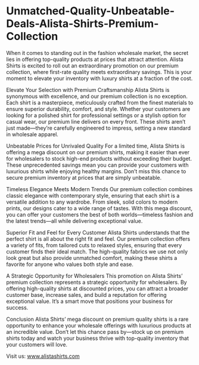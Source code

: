 # Unmatched-Quality-Unbeatable-Deals-Alista-Shirts-Premium-Collection
When it comes to standing out in the fashion wholesale market, the secret lies in offering top-quality products at prices that attract attention. Alista Shirts is excited to roll out an extraordinary promotion on our premium collection, where first-rate quality meets extraordinary savings. This is your moment to elevate your inventory with luxury shirts at a fraction of the cost.

Elevate Your Selection with Premium Craftsmanship
Alista Shirts is synonymous with excellence, and our premium collection is no exception. Each shirt is a masterpiece, meticulously crafted from the finest materials to ensure superior durability, comfort, and style. Whether your customers are looking for a polished shirt for professional settings or a stylish option for casual wear, our premium line delivers on every front. These shirts aren’t just made—they’re carefully engineered to impress, setting a new standard in wholesale apparel.

Unbeatable Prices for Unrivaled Quality
For a limited time, Alista Shirts is offering a mega discount on our premium shirts, making it easier than ever for wholesalers to stock high-end products without exceeding their budget. These unprecedented savings mean you can provide your customers with luxurious shirts while enjoying healthy margins. Don’t miss this chance to secure premium inventory at prices that are simply unbeatable.

Timeless Elegance Meets Modern Trends
Our premium collection combines classic elegance with contemporary style, ensuring that each shirt is a versatile addition to any wardrobe. From sleek, solid colors to modern prints, our designs cater to a wide range of tastes. With this mega discount, you can offer your customers the best of both worlds—timeless fashion and the latest trends—all while delivering exceptional value.

Superior Fit and Feel for Every Customer
Alista Shirts understands that the perfect shirt is all about the right fit and feel. Our premium collection offers a variety of fits, from tailored cuts to relaxed styles, ensuring that every customer finds their ideal match. The high-quality fabrics we use not only look great but also provide unmatched comfort, making these shirts a favorite for anyone who values both style and ease.

A Strategic Opportunity for Wholesalers
This promotion on Alista Shirts’ premium collection represents a strategic opportunity for wholesalers. By offering high-quality shirts at discounted prices, you can attract a broader customer base, increase sales, and build a reputation for offering exceptional value. It’s a smart move that positions your business for success.

Conclusion
Alista Shirts’ mega discount on premium quality shirts is a rare opportunity to enhance your wholesale offerings with luxurious products at an incredible value. Don’t let this chance pass by—stock up on premium shirts today and watch your business thrive with top-quality inventory that your customers will love.

Visit us: www.alistashirts.com
